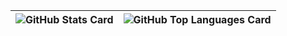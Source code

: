 | ![GitHub Stats Card] | ![GitHub Top Languages Card] |
| -------------------- | ---------------------------- |


[GitHub Stats Card]: https://github-readme-stats.vercel.app/api?username=perforb&count_private=true&theme=prussian&show_icons=true&hide_border=true
[GitHub Top Languages Card]: https://github-readme-stats.vercel.app/api/top-langs/?username=perforb&layout=compact&theme=prussian&hide_border=true?langs_count=9&hide=Prolog,Emacs%20Lisp,Shell,PHP

<!--
ref:
https://github.com/mattn/mattn/blob/master/README.md
https://github.com/tokuhirom/tokuhirom/blob/master/README.md
-->
